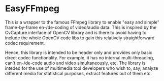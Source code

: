 # EasyFFmpeg

This is a wrapper to the famous FFmpeg library to enable "easy and simple" frame-by-frame en-/de-coding of video/audio data. This is inspired by the CvCapture interface of OpenCV library and is there to avoid having to include the whole OpenCV code libs to gain this relatively straightforward codec requirement.

Hence, this library is intended to be header only and provides only basic direct codec functionality. For example, it has no internal multi-threading, can't en-/de-code audio and video simultaneously, etc. The library is inteded for the use of multimedia tool developers who wish to, say, analyze different media for statistical purposes, extract features out of them etc.
